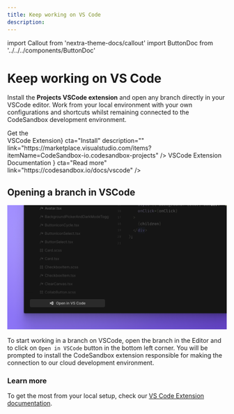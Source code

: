 ```yaml
---
title: Keep working on VS Code
description:
---
```


import Callout from 'nextra-theme-docs/callout'
import ButtonDoc from '../../../components/ButtonDoc'

# Keep working on VS Code

Install the **Projects VSCode extension** and open any branch directly in your VSCode editor. Work from your local environment with your own configurations and shortcuts whilst remaining connected to the CodeSandbox development environment.

<div className="ctaContainer">
    <ButtonDoc title={<>Get the <br/>VSCode Extension</>} cta="Install" description="" link="https://marketplace.visualstudio.com/items?itemName=CodeSandbox-io.codesandbox-projects" />
    <ButtonDoc title={<>VSCode Extension Documentation </>} cta="Read more" link="https://codesandbox.io/docs/vscode" />
</div>

## Opening a branch in VSCode

![Open in vscode button](../images/getting-openvscode.png)

To start working in a branch on VSCode, open the branch in the Editor and to click on `Open in VSCode` button in the bottom left corner. You will be prompted to install the CodeSandbox extension  responsible for making the connection to our cloud development environment.

### Learn more

To get the most from your local setup, check our [VS Code Extension documentation](https://codesandbox.io/docs/vscode).
